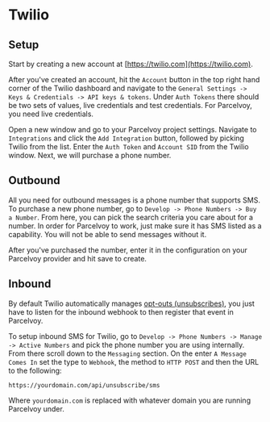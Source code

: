 # Twilio
## Setup
Start by creating a new account at [https://twilio.com](https://twilio.com).

After you've created an account, hit the `Account` button in the top right hand corner of the Twilio dashboard and navigate to the `General Settings -> Keys & Credentials -> API keys & tokens`. Under `Auth Tokens` there should be two sets of values, live credentials and test credentials. For Parcelvoy, you need live credentials.

Open a new window and go to your Parcelvoy project settings. Navigate to `Integrations` and click the `Add Integration` button, followed by picking Twilio from the list. Enter the `Auth Token` and `Account SID` from the Twilio window. Next, we will purchase a phone number.

## Outbound
All you need for outbound messages is a phone number that supports SMS.
To purchase a new phone number, go to `Develop -> Phone Numbers -> Buy a Number`. From here, you can pick the search criteria you care about for a number. In order for Parcelvoy to work, just make sure it has SMS listed as a capability. You will not be able to send messages without it. 

After you've purchased the number, enter it in the configuration on your Parcelvoy provider and hit save to create.

## Inbound
By default Twilio automatically manages [opt-outs (unsubscribes)](https://support.twilio.com/hc/en-us/articles/360034798533-Getting-Started-with-Advanced-Opt-Out-for-Messaging-Services), you just have to listen for the inbound webhook to then register that event in Parcelvoy.

To setup inbound SMS for Twilio, go to `Develop -> Phone Numbers -> Manage -> Active Numbers` and pick the phone number you are using internally. From there scroll down to the `Messaging` section. On the enter  `A Message Comes In` set the type to `Webhook`, the method to `HTTP POST` and then the URL to the following:

```
https://yourdomain.com/api/unsubscribe/sms
```

Where `yourdomain.com` is replaced with whatever domain you are running Parcelvoy under.
